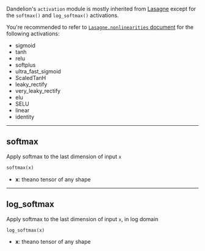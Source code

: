 Dandelion's `activation` module is mostly inherited from [Lasagne](https://github.com/Lasagne/Lasagne) except for the `softmax()` and `log_softmax()` activations. 

You're recommended to refer to [`Lasagne.nonlinearities` document](http://lasagne.readthedocs.io/en/latest/modules/nonlinearities.html) for the following activations:

* sigmoid
* tanh
* relu
* softplus
* ultra_fast_sigmoid
* ScaledTanH
* leaky_rectify
* very_leaky_rectify
* elu
* SELU
* linear
* identity

_______________________________________________________________________
## softmax
Apply softmax to the last dimension of input `x`
```python
softmax(x)
```
* **x**: theano tensor of any shape

_______________________________________________________________________
## log_softmax
Apply softmax to the last dimension of input `x`, in log domain
```python
log_softmax(x)
```
* **x**: theano tensor of any shape